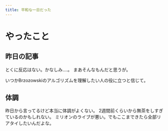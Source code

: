 ```yaml
---
title: 平和な一日だった
---
```


# やったこと

## 昨日の記事

とくに反応はない。かなしみ‥‥。
まあそんなもんだと思うが。

いつかBrzozowskiのアルゴリズムを理解したい人の役に立つと信じて。

## 体調

昨日から言ってるけど本当に体調がよくない。
2週間前くらいから無茶をしすぎているのかもしれない。
ミリオンのライブが悪い。でもここまできたら全部リアタイしたいんだよな。
